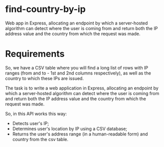 # find-country-by-ip
Web app in Express, allocating an endpoint by which a server-hosted algorithm can detect where the user is coming from and return both the IP address value and the country from which the request was made.

# Requirements
So, we have a CSV table where you will find a long list of rows with IP ranges (from and to - 1st and 2nd columns respectively), as well as the country to which these IPs are issued.

The task is to write a web application in Express, allocating an endpoint by which a server-hosted algorithm can detect where the user is coming from and return both the IP address value and the country from which the request was made.

So, in this API works this way:

- Detects user's IP;
- Determines user's location by IP using a CSV database;
- Returns the user's address range (in a human-readable form) and country from the csv table.
